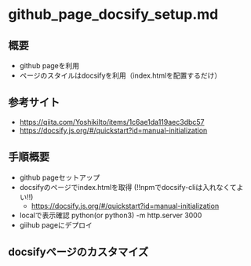 # github_page_docsify_setup.md

## 概要
- github pageを利用
- ページのスタイルはdocsifyを利用（index.htmlを配置するだけ）

## 参考サイト
- https://qiita.com/YoshikiIto/items/1c6ae1da119aec3dbc57
- https://docsify.js.org/#/quickstart?id=manual-initialization

## 手順概要
- github pageセットアップ
- docsifyのページでindex.htmlを取得 (!!npmでdocsify-cliは入れなくてよい!!)
    - https://docsify.js.org/#/quickstart?id=manual-initialization
- localで表示確認
    python(or python3) -m http.server 3000
- giihub pageにデプロイ

## docsifyページのカスタマイズ
